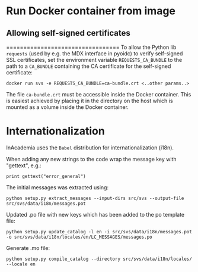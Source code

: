 # Run Docker container from image

## Allowing self-signed certificates
=================================
To allow the Python lib `requests` (used by e.g. the MDX interface in pyoidc) to verify self-signed SSL certificates,
set the environment variable `REQUESTS_CA_BUNDLE` to the path to a `CA_BUNDLE` containing the CA certificate for the
self-signed certificate:

    docker run svs -e REQUESTS_CA_BUNDLE=ca-bundle.crt <..other params..>

The file `ca-bundle.crt` must be accessible inside the Docker container. This is easiest achieved by placing it in the
directory on the host which is mounted as a volume inside the Docker container.


# Internationalization

InAcademia uses the ``Babel`` distribution for internationalization (i18n).


When adding any new strings to the code wrap the message key with "gettext", e.g.:

    print gettext("error_general")

The initial messages was extracted using:

    python setup.py extract_messages --input-dirs src/svs --output-file src/svs/data/i18n/messages.pot

Updated .po file with new keys which has been added to the po template file:

    python setup.py update_catalog -l en -i src/svs/data/i18n/messages.pot -o src/svs/data/i18n/locales/en/LC_MESSAGES/messages.po

Generate .mo file:

    python setup.py compile_catalog --directory src/svs/data/i18n/locales/ --locale en
